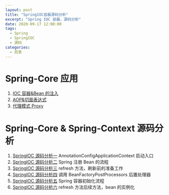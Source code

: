```yaml
---
layout: post
title: "SpringIOC容器源码分析"
excerpt: "Spring IOC 容器，源码分析"
date: 2020-09-17 12:00:00
tags:
  - Spring
  - SpringIOC
  - 源码
categories:
  - 目录
---
```


# Spring-Core 应用

1. [IOC 容器&Bean 的注入](/2020/09/18/spring/springioc/springioc01)
2. [AOP&切面表达式](/2020/09/18/spring/springioc/springioc02)
3. [代理模式 Proxy](/2020/09/18/spring/springioc/springioc03)

# Spring-Core & Spring-Context 源码分析

1. [SpringIOC 源码分析一](/2020/09/19/spring/springioc/springioc04) AnnotationConfigApplicationContext 启动入口
2. [SpringIOC 源码分析二](/2020/09/20/spring/springioc/springioc05) Spring 注册 Bean 的流程
3. [SpringIOC 源码分析三](/2020/09/21/spring/springioc/springioc06) refresh 方法，刷新前的准备工作
4. [SpringIOC 源码分析四](/2020/09/23/spring/springioc/springioc07) 调用 BeanFactoryPostProcessors 后置处理器
5. [SpringIOC 源码分析五](/2020/10/19/spring/springioc/springioc08) Spring 容器初始化流程
6. [SpringIOC 源码分析六](/2020/10/19/spring/springioc/springioc09) refresh 方法后续方法，bean 的实例化
